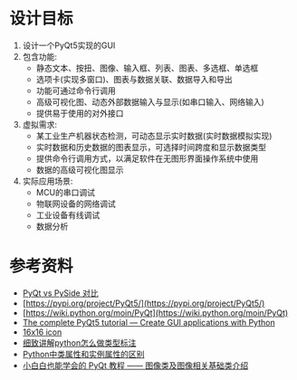 # 设计目标
1. 设计一个PyQt5实现的GUI
2. 包含功能:
   - 静态文本、按扭、图像、输入框、列表、图表、多选框、单选框
   - 选项卡(实现多窗口)、图表与数据关联、数据导入和导出
   - 功能可通过命令行调用
   - 高级可视化图、动态外部数据输入与显示(如串口输入、网络输入)
   - 提供易于使用的对外接口
3. 虚拟需求:
   - 某工业生产机器状态检测，可动态显示实时数据(实时数据模拟实现)
   - 实时数据和历史数据的图表显示，可选择时间跨度和显示数据类型
   - 提供命令行调用方式，以满足软件在无图形界面操作系统中使用
   - 数据的高级可视化图显示
4. 实际应用场景:
   - MCU的串口调试
   - 物联网设备的网络调试
   - 工业设备有线调试
   - 数据分析

# 参考资料
- [PyQt vs PySide 对比](https://geek-docs.com/pyqt/pyqt-questions/134_pyqt_pyqt_vs_pyside_comparison.html)
- [https://pypi.org/project/PyQt5/](https://pypi.org/project/PyQt5/)
- [https://wiki.python.org/moin/PyQt](https://wiki.python.org/moin/PyQt)
- [The complete PyQt5 tutorial — Create GUI applications with Python](https://www.pythonguis.com/pyqt5-tutorial/)
- [16x16 icon](https://p.yusukekamiyamane.com/)
- [细致讲解python怎么做类型标注](http://www.coolpython.net/python_senior/data_type/py-type-hints-detail.html)
- [Python中类属性和实例属性的区别](https://zhuanlan.zhihu.com/p/624007920)
- [小白白也能学会的 PyQt 教程 —— 图像类及图像相关基础类介绍](https://cloud.tencent.com/developer/article/2289417)